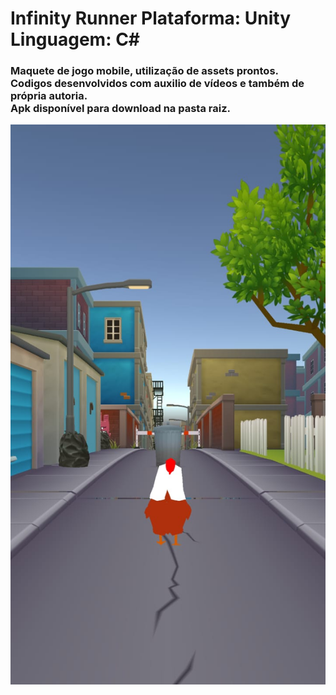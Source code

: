 <h1>Infinity Runner
Plataforma: Unity
Linguagem: C#
</h1>
<h3>Maquete de jogo mobile, utilização de assets prontos.<br>
Codigos desenvolvidos com auxilio de vídeos e também de própria autoria.<br>
Apk disponível para download na pasta raiz.
</h3>

![](shot01.png)

